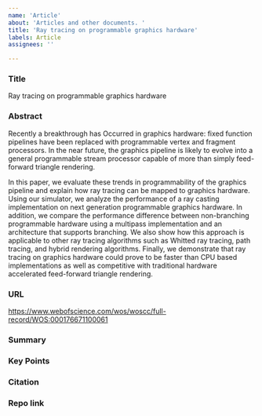 ```yaml
---
name: 'Article'
about: 'Articles and other documents. '
title: 'Ray tracing on programmable graphics hardware'
labels: Article
assignees: ''

---
```


### Title
Ray tracing on programmable graphics hardware

### Abstract
Recently a breakthrough has Occurred in graphics hardware: fixed function pipelines have been replaced with programmable vertex and fragment processors. In the near future, the graphics pipeline is likely to evolve into a general programmable stream processor capable of more than simply feed-forward triangle rendering.

In this paper, we evaluate these trends in programmability of the graphics pipeline and explain how ray tracing can be mapped to graphics hardware. Using our simulator, we analyze the performance of a ray casting implementation on next generation programmable graphics hardware. In addition, we compare the performance difference between non-branching programmable hardware using a multipass implementation and an architecture that supports branching. We also show how this approach is applicable to other ray tracing algorithms such as Whitted ray tracing, path tracing, and hybrid rendering algorithms. Finally, we demonstrate that ray tracing on graphics hardware could prove to be faster than CPU based implementations as well as competitive with traditional hardware accelerated feed-forward triangle rendering.

### URL
https://www.webofscience.com/wos/woscc/full-record/WOS:000176671100061

### Summary 

### Key Points 

### Citation

### Repo link
